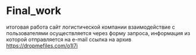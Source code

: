 # Final_work
итоговая работа
сайт логистической компании
взаимодействие с пользователями осуществляется через форму запроса, информация из которой отправляется на e-mail
ссылка на архив https://dropmefiles.com/o1I7i
